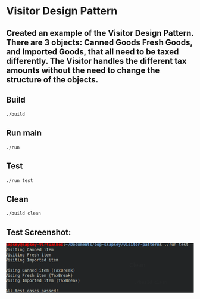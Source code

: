 # Visitor Design Pattern

## Created an example of the Visitor Design Pattern. There are 3 objects: Canned Goods Fresh Goods, and Imported Goods, that all need to be taxed differently. The Visitor handles the different tax amounts without the need to change the structure of the objects. 

## Build
```bash
./build
```
## Run main
```bash
./run
```

## Test
```bash
./run test
```

## Clean
```bash
./build clean
```

## Test Screenshot: 
![test-passed](test-passed.png)
